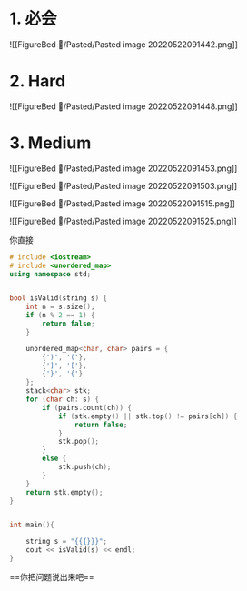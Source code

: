 # 1. 必会

![[FigureBed 🌄/Pasted/Pasted image 20220522091442.png]]
# 2. Hard

![[FigureBed 🌄/Pasted/Pasted image 20220522091448.png]]

# 3. Medium

![[FigureBed 🌄/Pasted/Pasted image 20220522091453.png]]

![[FigureBed 🌄/Pasted/Pasted image 20220522091503.png]]

![[FigureBed 🌄/Pasted/Pasted image 20220522091515.png]]

![[FigureBed 🌄/Pasted/Pasted image 20220522091525.png]]



你直接
```cpp
# include <iostream>
# include <unordered_map>
using namespace std;


bool isValid(string s) {
    int n = s.size();
    if (n % 2 == 1) {
        return false;
    }

    unordered_map<char, char> pairs = {
        {')', '('},
        {']', '['},
        {'}', '{'}
    };
    stack<char> stk;
    for (char ch: s) {
        if (pairs.count(ch)) {
            if (stk.empty() || stk.top() != pairs[ch]) {
                return false;
            }
            stk.pop();
        }
        else {
            stk.push(ch);
        }
    }
    return stk.empty();
}


int main(){

    string s = "{{{}}}";
    cout << isValid(s) << endl;
}
```

==你把问题说出来吧==

